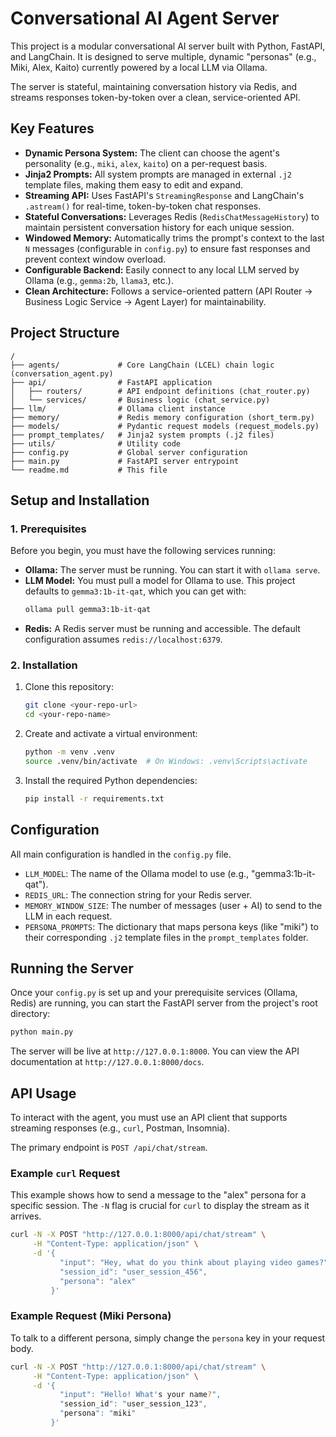 # Conversational AI Agent Server

This project is a modular conversational AI server built with Python, FastAPI, and LangChain. It is designed to serve multiple, dynamic "personas" (e.g., Miki, Alex, Kaito) currently powered by a local LLM via Ollama.

The server is stateful, maintaining conversation history via Redis, and streams responses token-by-token over a clean, service-oriented API.

## Key Features

* **Dynamic Persona System:** The client can choose the agent's personality (e.g., `miki`, `alex`, `kaito`) on a per-request basis.
* **Jinja2 Prompts:** All system prompts are managed in external `.j2` template files, making them easy to edit and expand.
* **Streaming API:** Uses FastAPI's `StreamingResponse` and LangChain's `.astream()` for real-time, token-by-token chat responses.
* **Stateful Conversations:** Leverages Redis (`RedisChatMessageHistory`) to maintain persistent conversation history for each unique session.
* **Windowed Memory:** Automatically trims the prompt's context to the last `N` messages (configurable in `config.py`) to ensure fast responses and prevent context window overload.
* **Configurable Backend:** Easily connect to any local LLM served by Ollama (e.g., `gemma:2b`, `llama3`, etc.).
* **Clean Architecture:** Follows a service-oriented pattern (API Router -> Business Logic Service -> Agent Layer) for maintainability.

## Project Structure

```
/
├── agents/             # Core LangChain (LCEL) chain logic (conversation_agent.py)
├── api/                # FastAPI application
│   ├── routers/        # API endpoint definitions (chat_router.py)
│   └── services/       # Business logic (chat_service.py)
├── llm/                # Ollama client instance
├── memory/             # Redis memory configuration (short_term.py)
├── models/             # Pydantic request models (request_models.py)
├── prompt_templates/   # Jinja2 system prompts (.j2 files)
├── utils/              # Utility code
├── config.py           # Global server configuration
├── main.py             # FastAPI server entrypoint
└── readme.md           # This file
```

## Setup and Installation

### 1. Prerequisites

Before you begin, you must have the following services running:

* **Ollama:** The server must be running. You can start it with `ollama serve`.
* **LLM Model:** You must pull a model for Ollama to use. This project defaults to `gemma3:1b-it-qat`, which you can get with:
    ```bash
    ollama pull gemma3:1b-it-qat
    ```
* **Redis:** A Redis server must be running and accessible. The default configuration assumes `redis://localhost:6379`.

### 2. Installation

1.  Clone this repository:
    ```bash
    git clone <your-repo-url>
    cd <your-repo-name>
    ```

2.  Create and activate a virtual environment:
    ```bash
    python -m venv .venv
    source .venv/bin/activate  # On Windows: .venv\Scripts\activate
    ```

3.  Install the required Python dependencies:
    ```bash
    pip install -r requirements.txt
    ```

## Configuration

All main configuration is handled in the `config.py` file.

* `LLM_MODEL`: The name of the Ollama model to use (e.g., "gemma3:1b-it-qat").
* `REDIS_URL`: The connection string for your Redis server.
* `MEMORY_WINDOW_SIZE`: The number of messages (user + AI) to send to the LLM in each request.
* `PERSONA_PROMPTS`: The dictionary that maps persona keys (like "miki") to their corresponding `.j2` template files in the `prompt_templates` folder.

## Running the Server

Once your `config.py` is set up and your prerequisite services (Ollama, Redis) are running, you can start the FastAPI server from the project's root directory:

```bash
python main.py
```

The server will be live at `http://127.0.0.1:8000`. You can view the API documentation at `http://127.0.0.1:8000/docs`.

## API Usage

To interact with the agent, you must use an API client that supports streaming responses (e.g., `curl`, Postman, Insomnia).

The primary endpoint is `POST /api/chat/stream`.

### Example `curl` Request

This example shows how to send a message to the "alex" persona for a specific session. The `-N` flag is crucial for `curl` to display the stream as it arrives.

```bash
curl -N -X POST "http://127.0.0.1:8000/api/chat/stream" \
     -H "Content-Type: application/json" \
     -d '{
           "input": "Hey, what do you think about playing video games?",
           "session_id": "user_session_456",
           "persona": "alex"
         }'
```

### Example Request (Miki Persona)

To talk to a different persona, simply change the `persona` key in your request body.

```bash
curl -N -X POST "http://127.0.0.1:8000/api/chat/stream" \
     -H "Content-Type: application/json" \
     -d '{
           "input": "Hello! What's your name?",
           "session_id": "user_session_123",
           "persona": "miki"
         }'
```